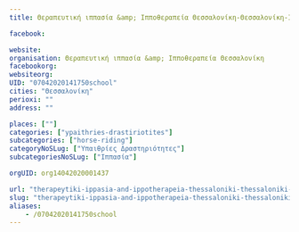 ```yaml
---
title: Θεραπευτική ιππασία &amp; Ιπποθεραπεία Θεσσαλονίκη-Θεσσαλονίκη-Ιππασία

facebook:

website:
organisation: Θεραπευτική ιππασία &amp; Ιπποθεραπεία Θεσσαλονίκη
facebookorg:
websiteorg:
UID: "07042020141750school"
cities: "Θεσσαλονίκη"
perioxi: ""
address: ""

places: [""]
categories: ["ypaithries-drastiriotites"]
subcategories: ["horse-riding"]
categoryNoSLug: ["Υπαιθρίες Δραστηριότητες"]
subcategoriesNoSLug: ["Ιππασία"]

orgUID: org14042020001437

url: "therapeytiki-ippasia-and-ippotherapeia-thessaloniki-thessaloniki-ippasia/thessaloniki//"
slug: "therapeytiki-ippasia-and-ippotherapeia-thessaloniki-thessaloniki-ippasia"
aliases:
    - /07042020141750school
---
```





